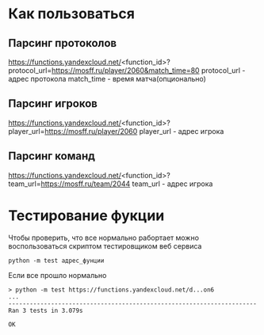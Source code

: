 # Как пользоваться

## Парсинг протоколов
https://functions.yandexcloud.net/<function_id>?protocol_url=https://mosff.ru/player/2060&match_time=80
protocol_url - адрес протокола
match_time - время матча(опционально)

## Парсинг игроков
https://functions.yandexcloud.net/<function_id>?player_url=https://mosff.ru/player/2060
player_url - адрес игрока

## Парсинг команд
https://functions.yandexcloud.net/<function_id>?team_url=https://mosff.ru/team/2044
team_url - адрес игрока

# Тестирование фукции

Чтобы проверить, что все нормально рабортает можно воспользоваться скриптом тестировщиком веб сервиса

    python -m test адрес_фунции

Если все прошло нормально

    > python -m test https://functions.yandexcloud.net/d...on6
    ...
    ----------------------------------------------------------------------
    Ran 3 tests in 3.079s

    OK
